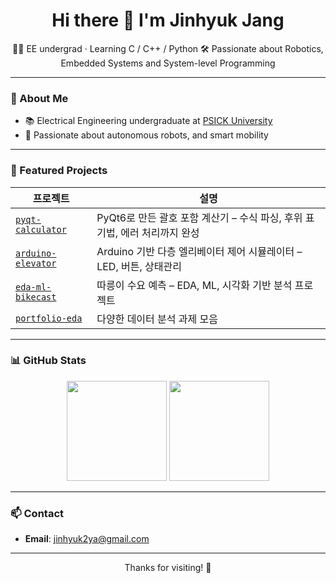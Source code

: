 <h1 align="center">Hi there 👋 I'm Jinhyuk Jang</h1>

<p align="center">
  👨‍💻 EE undergrad · Learning C / C++ / Python
  🛠️ Passionate about Robotics, Embedded Systems and System-level Programming
</p>

---

### 🚀 About Me

- 📚 Electrical Engineering undergraduate at [PSICK University](https://www.youtube.com/channel/UCGX5sP4ehBkihHwt5bs5wvg)
- 🤖 Passionate about autonomous robots, and smart mobility
  
---

### 📌 Featured Projects

| 프로젝트 | 설명 |
|----------|------|
| [`pyqt-calculator`](https://github.com/jinhyuk2me/pyqt-calculator) | PyQt6로 만든 괄호 포함 계산기 – 수식 파싱, 후위 표기법, 에러 처리까지 완성 |
| [`arduino-elevator`](https://github.com/jinhyuk2me/arduino-elevator) | Arduino 기반 다층 엘리베이터 제어 시뮬레이터 – LED, 버튼, 상태관리 |
| [`eda-ml-bikecast`](https://github.com/jinhyuk2me/eda-ml-bikecast) | 따릉이 수요 예측 – EDA, ML, 시각화 기반 분석 프로젝트 |
| [`portfolio-eda`](https://github.com/jinhyuk2me/portfolio-eda) | 다양한 데이터 분석 과제 모음 |

---

### 📊 GitHub Stats

<p align="center">
  <img src="https://github-readme-stats.vercel.app/api?username=jinhyuk2me&show_icons=true&theme=tokyonight" height="160"/>
  <img src="https://github-readme-stats.vercel.app/api/top-langs/?username=jinhyuk2me&layout=compact&theme=tokyonight" height="160"/>
</p>

---

### 📫 Contact

- **Email**: jinhyuk2ya@gmail.com  

---

<p align="center">Thanks for visiting! 🙌</p>
